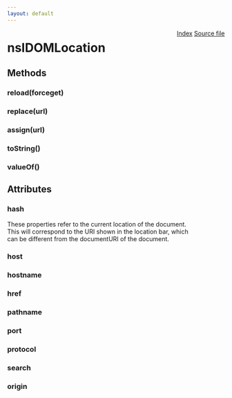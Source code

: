 ```yaml
---
layout: default
---
```

<div class='links' style='float:right'><a href="../index.html">Index</a>
<a href="http://dxr.mozilla.org/mozilla-central/source/dom/interfaces/base/nsIDOMLocation.idl">Source file</a>
</div>

# nsIDOMLocation #

## Methods ##

### reload(forceget) ###

### replace(url) ###

### assign(url) ###

### toString() ###

### valueOf() ###

## Attributes ##

### hash ###
  
These properties refer to the current location of the document.  
This will correspond to the URI shown in the location bar, which  
can be different from the documentURI of the document.  
  

### host ###

### hostname ###

### href ###

### pathname ###

### port ###

### protocol ###

### search ###

### origin ###
